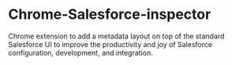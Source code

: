 Chrome-Salesforce-inspector
===========================

Chrome extension to add a metadata layout on top of the standard Salesforce UI to improve the productivity and joy of Salesforce configuration, development, and integration.

